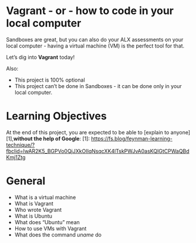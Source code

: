 # Vagrant - or - how to code in your local computer

Sandboxes are great, but you can also do your ALX assessments on your local computer - having a virtual machine (VM) is the perfect tool for that.

Let’s dig into **Vagrant** today!

Also:

* This project is 100% optional
* This project can’t be done in Sandboxes - it can be done only in your local computer.

# Learning Objectives

At the end of this project, you are expected to be able to [explain to anyone][1],**without the help of Google**:
[1]: https://fs.blog/feynman-learning-technique/?fbclid=IwAR2K5_BGPVo0QjJXkOIIqNsqcXK4lTskPWJvA0asKQIGtCPWaQBdKmj1Ztg

# General

* What is a virtual machine
* What is Vagrant
* Who wrote Vagrant
* What is Ubuntu
* What does “Ubuntu” mean
* How to use VMs with Vagrant
* What does the command *uname* do
